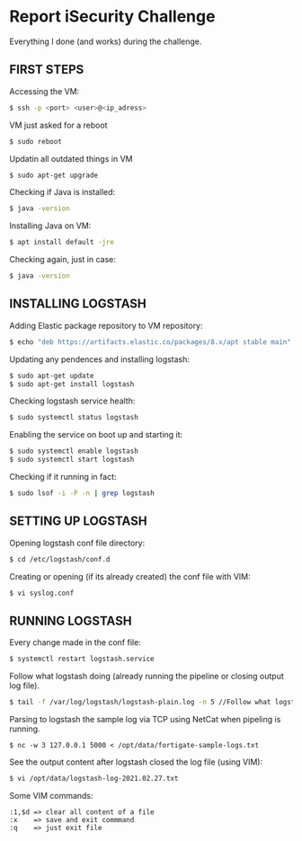 # Report iSecurity Challenge

Everything I done (and works) during the challenge.

## FIRST STEPS

Accessing the VM:
```bash
$ ssh -p <port> <user>@<ip_adress>
```

VM just asked for a reboot
```bash
$ sudo reboot
```

Updatin all outdated things in VM
```bash
$ sudo apt-get upgrade
```

Checking if Java is installed:
```bash
$ java -version
```

Installing Java on VM:
```bash
$ apt install default -jre
```

Checking again, just in case:
```bash
$ java -version
```


## INSTALLING LOGSTASH

Adding Elastic package repository to VM repository:
```bash
$ echo "deb https://artifacts.elastic.co/packages/8.x/apt stable main" | sudo tee -a /etc/apt/sources.list.d/elastic-8.x.list
```

Updating any pendences and installing logstash:
```bash
$ sudo apt-get update
$ sudo apt-get install logstash
```

Checking logstash service health:
```bash
$ sudo systemctl status logstash
```

Enabling the service on boot up and starting it:
```bash
$ sudo systemctl enable logstash 
$ sudo systemctl start logstash
```

Checking if it running in fact:
```bash
$ sudo lsof -i -P -n | grep logstash
```

## SETTING UP LOGSTASH

Opening logstash conf file directory:
```bash
$ cd /etc/logstash/conf.d
```

Creating or opening (if its already created) the conf file with VIM:
```bash
$ vi syslog.conf
```

## RUNNING LOGSTASH

Every change made in the conf file:
```bash
$ systemctl restart logstash.service
```

Follow what logstash doing (already running the pipeline or closing output log file).
```bash
$ tail -f /var/log/logstash/logstash-plain.log -n 5 //Follow what logstash doing
```

Parsing to logstash the sample log via TCP using NetCat when pipeling is running.
```
$ nc -w 3 127.0.0.1 5000 < /opt/data/fortigate-sample-logs.txt
```

See the output content after logstash closed the log file (using VIM):
```bash
$ vi /opt/data/logstash-log-2021.02.27.txt
```

Some VIM commands:
```
:1,$d => clear all content of a file
:x    => save and exit commmand
:q    => just exit file
```
